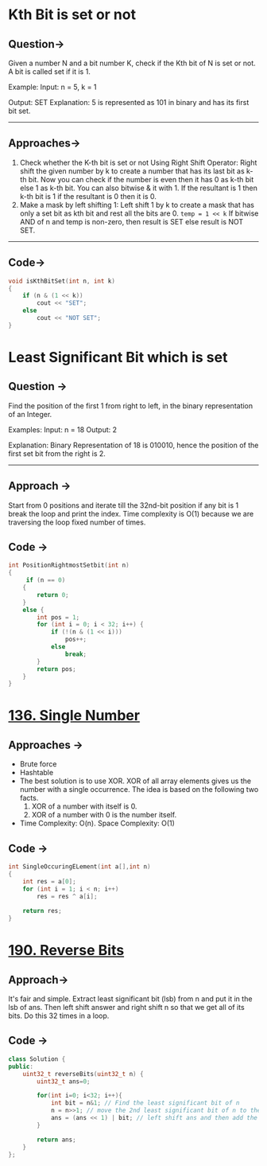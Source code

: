 # Kth Bit is set or not

## Question->
Given a number N and a bit number K, check if the Kth bit of N is set or not. A bit is called set if it is 1.

Example:
Input: n = 5, k = 1

Output: SET
Explanation: 5 is represented as 101 in binary and has its first bit set.

---
## Approaches->
1. Check whether the K-th bit is set or not Using Right Shift Operator: Right shift the given number by k to create a number that has its last bit as k-th bit. Now you can check if the number is even then it has 0 as k-th bit else 1 as k-th bit. You can also bitwise & it with 1. If the resultant is 1 then k-th bit is 1 if the resultant is 0 then it is 0.
2. Make a mask by left shifting 1: Left shift 1 by k to create a mask that has only a set bit as kth bit and rest all the bits are 0. `temp = 1 << k` If bitwise AND of n and temp is non-zero, then result is SET else result is NOT SET.

---
## Code->
```cpp
void isKthBitSet(int n, int k)
{
    if (n & (1 << k))
        cout << "SET";
    else
        cout << "NOT SET";
}
```

# Least Significant Bit which is set

## Question ->
Find the position of the first 1 from right to left, in the binary representation of an Integer.

Examples:
Input: n = 18
Output: 2

Explanation: Binary Representation of 18 is 010010, hence the position of the first set bit from the right is 2.

---
## Approach ->
Start from 0 positions and iterate till the 32nd-bit position if any bit is 1 break the loop and print the index. Time complexity is O(1) because we are traversing the loop fixed number of times.

## Code ->
```cpp
int PositionRightmostSetbit(int n)
{
     if (n == 0) 
    {
        return 0;
    }
    else {
        int pos = 1;
        for (int i = 0; i < 32; i++) {
            if (!(n & (1 << i)))
                pos++;
            else
                break;
        }
        return pos;
    }
}
```

# [136. Single Number](https://leetcode.com/problems/single-number/description/)

## Approaches ->
- Brute force
- Hashtable
- The best solution is to use XOR. XOR of all array elements gives us the number with a single occurrence. The idea is based on the following two facts.
    1. XOR of a number with itself is 0.
    2. XOR of a number with 0 is the number itself.
-   Time Complexity: O(n). Space Complexity: O(1)

## Code ->
```cpp
int SingleOccuringELement(int a[],int n)
{
    int res = a[0];
    for (int i = 1; i < n; i++)
        res = res ^ a[i];
 
    return res;
}
```

# [190. Reverse Bits](https://leetcode.com/problems/reverse-bits/)

## Approach->
It's fair and simple. Extract least significant bit (lsb) from n and put it in the lsb of ans. Then left shift answer and right shift n so that we get all of its bits. Do this 32 times in a loop.

## Code ->
```cpp
class Solution {
public:
    uint32_t reverseBits(uint32_t n) {
        uint32_t ans=0;

        for(int i=0; i<32; i++){
            int bit = n&1; // Find the least significant bit of n
            n = n>>1; // move the 2nd least significant bit of n to the first lsb
            ans = (ans << 1) | bit; // left shift ans and then add the bit to its lsb
        }

        return ans;
    }
};
```
